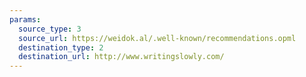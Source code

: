 ```yaml
---
params:
  source_type: 3
  source_url: https://weidok.al/.well-known/recommendations.opml
  destination_type: 2
  destination_url: http://www.writingslowly.com/
---
```

